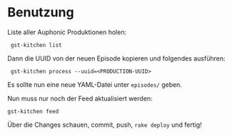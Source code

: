 # Benutzung

Liste aller Auphonic Produktionen holen:

     gst-kitchen list

Dann die UUID von der neuen Episode kopieren und folgendes ausführen:

     gst-kitchen process --uuid=<PRODUCTION-UUID>

Es sollte nun eine neue YAML-Datei unter `episodes/` geben.

Nun muss nur noch der Feed aktualisiert werden:

    gst-kitchen feed

Über die Changes schauen, commit, push, `rake deploy` und fertig!

